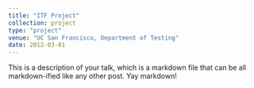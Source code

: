 ```yaml
---
title: "ITF Project"
collection: project
type: "project"
venue: "UC San Francisco, Department of Testing"
date: 2012-03-01
---
```


This is a description of your talk, which is a markdown file that can be all markdown-ified like any other post. Yay markdown!
